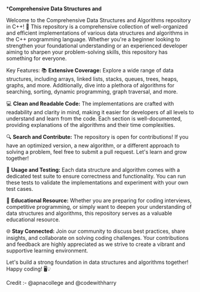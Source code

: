 *********Comprehensive Data Structures and******** 

Welcome to the Comprehensive Data Structures and Algorithms repository in C++! 🚀 This repository is a comprehensive collection of well-organized and efficient implementations of various data structures and algorithms in the C++ programming language. Whether you're a beginner looking to strengthen your foundational understanding or an experienced developer aiming to sharpen your problem-solving skills, this repository has something for everyone.

Key Features:
📚 **Extensive Coverage:** Explore a wide range of data structures, including arrays, linked lists, stacks, queues, trees, heaps, graphs, and more. Additionally, dive into a plethora of algorithms for searching, sorting, dynamic programming, graph traversal, and more.

💻 **Clean and Readable Code:** The implementations are crafted with readability and clarity in mind, making it easier for developers of all levels to understand and learn from the code. Each section is well-documented, providing explanations of the algorithms and their time complexities.

🔍 **Search and Contribute:** The repository is open for contributions! If you have an optimized version, a new algorithm, or a different approach to solving a problem, feel free to submit a pull request. Let's learn and grow together!

🔧 **Usage and Testing:** Each data structure and algorithm comes with a dedicated test suite to ensure correctness and functionality. You can run these tests to validate the implementations and experiment with your own test cases.

📘 **Educational Resource:** Whether you are preparing for coding interviews, competitive programming, or simply want to deepen your understanding of data structures and algorithms, this repository serves as a valuable educational resource.

🌐 **Stay Connected:** Join our community to discuss best practices, share insights, and collaborate on solving coding challenges. Your contributions and feedback are highly appreciated as we strive to create a vibrant and supportive learning environment.

Let's build a strong foundation in data structures and algorithms together! Happy coding! 🖥️💡

Credit :- @apnacollege and @codewithharry
